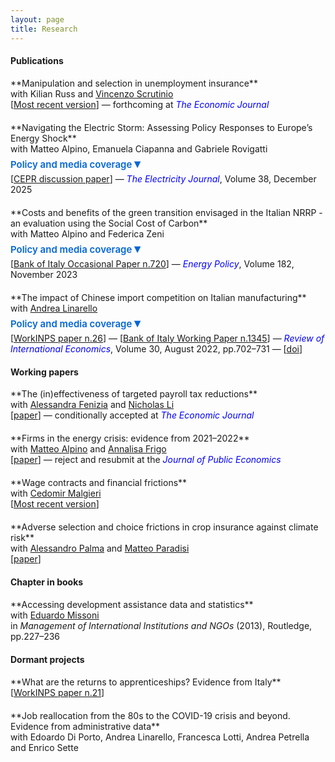 ```yaml
---
layout: page
title: Research
---
```


<style>
/* Compact layout for each publication/entry */
.pub { margin: 0 0 20px 0; }
.pub .line { margin: 0; }

/* The collapsible block */
.pub details { margin: 4px 0; }
.pub summary {
  cursor: pointer; font-weight: 600; color: #0366d6;
  font-size: 15px; display: inline; list-style: none; margin: 0;
}
.pub summary .arrow { font-size: 125%; }

/* Inner content */
.pub .box { margin-top: 8px; font-size: 14px; line-height: 1.5; }

/* Keep “sections” as before */
.section-title { margin-top: 24px; }
</style>

#### Publications

<div class="pub">
  <div class="line" markdown="1">**Manipulation and selection in unemployment insurance**</div>
  <div class="line" markdown="1">with Kilian Russ and <a href="https://sites.google.com/view/vincenzoscrutinio/home">Vincenzo Scrutinio</a></div>
  <div class="line" markdown="1">[<a href="https://luca-citino.github.io/docs/targeted_ui-5.pdf">Most recent version</a>] — forthcoming at <span style="color: blue;"><i>The Economic Journal</i></span></div>
</div>

<div class="pub">
  <div class="line" markdown="1">**Navigating the Electric Storm: Assessing Policy Responses to Europe’s Energy Shock**</div>
  <div class="line" markdown="1">with Matteo Alpino, Emanuela Ciapanna and Gabriele Rovigatti</div>
  <details>
    <summary>Policy and media coverage <span class="arrow">▾</span></summary>
    <div class="box">
      <!-- (add links here later if needed) -->
    </div>
  </details>
  <div class="line" markdown="1">[<a href="https://cepr.org/system/files/publication-files/DP19981.pdf">CEPR discussion paper</a>] — <span style="color: blue;"><i>The Electricity Journal</i></span>, Volume 38, December 2025</div>
</div>

<div class="pub">
  <div class="line" markdown="1">**Costs and benefits of the green transition envisaged in the Italian NRRP - an evaluation using the Social Cost of Carbon**</div>
  <div class="line" markdown="1">with Matteo Alpino and Federica Zeni</div>
  <details>
    <summary>Policy and media coverage <span class="arrow">▾</span></summary>
    <div class="box">
      <b>Media coverage:</b><br>
      [<a href="https://www.repubblica.it/economia/2022/10/16/news/superbonus_modifiche_nuovo_governo-370315835/">La Repubblica</a>]  
      [<a href="https://www.ilfoglio.it/economia/2022/11/10/news/il-superbonus-riduce-di-pochissimo-le-emissioni-di-co2-e-aumenta-di-molto-quelle-di-debito-4642055/">Il Foglio</a>]  
      [<a href="https://www.ilsole24ore.com/art/bankitalia-il-superbonus-costa-caro-e-produce-scarsi-benefici-ambientali-AEUmAL9B">Il Sole 24 Ore</a>]  
      [<a href="https://www.open.online/2022/10/17/pnrr-studio-bankitalia-superbonus/">Open Online</a>]  
      [<a href="https://www.huffingtonpost.it/dossier/terra/2022/10/21/news/banca_ditalia_bocciato_il_superbonus_promosse_le_rinnovabili-10458683/">Huffington Post</a>]  
      [<a href="https://www.qualenergia.it/articoli/superbonus-non-inefficiente-come-sembrerebbe-bocciatura-bankitalia/">Qualenergia</a>]
      <br><b>Policy coverage:</b><br>
      [<a href="https://www.imf.org/en/Publications/CR/Issues/2022/07/28/Italy-Selected-Issues-521489">IMF Country Report n.22/256</a>]  
      [<a href="https://www.bancaditalia.it/pubblicazioni/interventi-vari/int-var-2023/Ricotti-2023.02.21.pdf">Bank of Italy Parliamentary hearing on fiscal incentives and tax credits</a>]
    </div>
  </details>
  <div class="line" markdown="1">[<a href="https://www.bancaditalia.it/pubblicazioni/qef/2022-0720/QEF_720.pdf">Bank of Italy Occasional Paper n.720</a>] — <span style="color: blue;"><i>Energy Policy</i></span>, Volume 182, November 2023</div>
</div>

<div class="pub">
  <div class="line" markdown="1">**The impact of Chinese import competition on Italian manufacturing**</div>
  <div class="line" markdown="1">with <a href="https://sites.google.com/site/andrealinarello/home">Andrea Linarello</a></div>
  <details>
    <summary>Policy and media coverage <span class="arrow">▾</span></summary>
    <div class="box">
      <b>Policy coverage:</b><br>
      [<a href="https://www.inps.it/docallegatiNP/Mig/Dati_analisi_bilanci/Rapporti_annuali/allegato_XVIII_R_A_versione_on_line.pdf">Attachment to the 2019 INPS Annual Report</a>]
    </div>
  </details>
  <div class="line" markdown="1">[<a href="https://www.inps.it/docallegatiNP/Mig/InpsComunica/WorkInps_Papers/26_WorkINPS_Linarello_Citino_dicembre_2019.pdf">WorkINPS paper n.26</a>] — [<a href="https://www.bancaditalia.it/pubblicazioni/temi-discussione/2021/2021-1345/en_tema_1345.pdf?language_id=1">Bank of Italy Working Paper n.1345</a>] — <span style="color: blue;"><i>Review of International Economics</i></span>, Volume 30, August 2022, pp.702–731 — [<a href="https://onlinelibrary.wiley.com/doi/10.1111/roie.12587">doi</a>]</div>
</div>

#### Working papers

<div class="pub">
  <div class="line" markdown="1">**The (in)effectiveness of targeted payroll tax reductions**</div>
  <div class="line" markdown="1">with <a href="https://sites.google.com/site/alessandrafenizia/">Alessandra Fenizia</a> and <a href="https://sites.google.com/view/nicholasli">Nicholas Li</a></div>
  <div class="line" markdown="1">[<a href="https://luca-citino.github.io/docs/FLC_2025Jan7.pdf">paper</a>] — conditionally accepted at <span style="color: blue;"><i>The Economic Journal</i></span></div>
</div>

<div class="pub">
  <div class="line" markdown="1">**Firms in the energy crisis: evidence from 2021–2022**</div>
  <div class="line" markdown="1">with <a href="https://sites.google.com/site/alpinomtt">Matteo Alpino</a> and <a href="https://annalisafrigo.weebly.com/">Annalisa Frigo</a></div>
  <div class="line" markdown="1">[<a href="https://luca-citino.github.io/docs/acf_april25_c.pdf">paper</a>] — reject and resubmit at the <span style="color: blue;"><i>Journal of Public Economics</i></span></div>
</div>

<div class="pub">
  <div class="line" markdown="1">**Wage contracts and financial frictions**</div>
  <div class="line" markdown="1">with <a href="https://www.cedomirmalgieri.com">Cedomir Malgieri</a></div>
  <div class="line" markdown="1">[<a href="https://cedomirm.github.io/website/MC_JMP.pdf">Most recent version</a>]</div>
</div>

<div class="pub">
  <div class="line" markdown="1">**Adverse selection and choice frictions in crop insurance against climate risk**</div>
  <div class="line" markdown="1">with <a href="https://sites.google.com/view/alessandropalma/home">Alessandro Palma</a> and <a href="https://www.matteoparadisi.com/">Matteo Paradisi</a></div>
  <div class="line" markdown="1">[<a href="https://luca-citino.github.io/docs/cpp_aug20204.pdf">paper</a>]</div>
</div>

#### Chapter in books

<div class="pub">
  <div class="line" markdown="1">**Accessing development assistance data and statistics**</div>
  <div class="line" markdown="1">with <a href="http://eduardomissoni.info/?lang=en">Eduardo Missoni</a></div>
  <div class="line" markdown="1">in <i>Management of International Institutions and NGOs</i> (2013), Routledge, pp.227–236</div>
</div>

#### Dormant projects

<div class="pub">
  <div class="line" markdown="1">**What are the returns to apprenticeships? Evidence from Italy**</div>
  <div class="line" markdown="1">[<a href="https://www.inps.it/docallegatiNP/Mig/InpsComunica/WorkInps_Papers/21_luglio_2020_aggiornamento_WorkINPS_papers.pdf">WorkINPS paper n.21</a>]</div>
</div>

<div class="pub">
  <div class="line" markdown="1">**Job reallocation from the 80s to the COVID-19 crisis and beyond. Evidence from administrative data**</div>
  <div class="line" markdown="1">with Edoardo Di Porto, Andrea Linarello, Francesca Lotti, Andrea Petrella and Enrico Sette</div>
</div>
